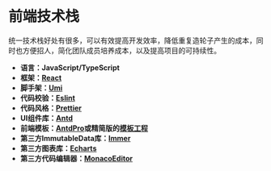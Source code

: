 # 前端技术栈
统一技术栈好处有很多，可以有效提高开发效率，降低重复造轮子产生的成本，同时也方便招人，简化团队成员培养成本，以及提高项目的可持续性。

* **语言：JavaScript/TypeScript**
* **框架：[React](https://react.docschina.org)**
* **脚手架：[Umi](https://umijs.org/zh/)**
* **代码校验：[Eslint](https://cn.eslint.org/)**
* **代码风格：[Prettier](https://prettier.io/)**
* **UI组件库：[Antd](https://ant.design/index-cn)**
* **前端模板：[AntdPro](https://pro.ant.design/index-cn)或精简版的[模板工程](/ant/README.md)**
* **第三方ImmutableData库：[Immer](https://github.com/immerjs/immer)**
* **第三方图表库：[Echarts](https://echarts.baidu.com/)**
* **第三方代码编辑器：[MonacoEditor](https://microsoft.github.io/monaco-editor/index.html)**
